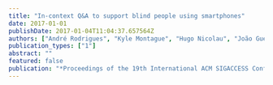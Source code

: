 ```yaml
---
title: "In-context Q&A to support blind people using smartphones"
date: 2017-01-01
publishDate: 2017-01-04T11:04:37.657564Z
authors: ["André Rodrigues", "Kyle Montague", "Hugo Nicolau", "João Guerreiro", "Tiago Guerreiro"]
publication_types: ["1"]
abstract: ""
featured: false
publication: "*Proceedings of the 19th International ACM SIGACCESS Conference on Computers and Accessibility*"
---
```


